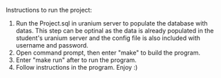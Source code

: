 Instructions to run the project: 
1. Run the Project.sql in uranium server to populate the database with datas.
   This step can be optinal as the data is already populated in the student's uranium server and the config file is also included with username and password.
3. Open command prompt, then enter "make" to build the program.
4. Enter "make run" after to run the program.  
5. Follow instructions in the program. Enjoy :)
